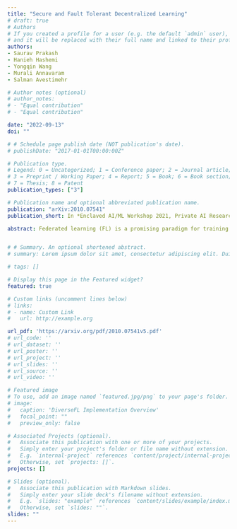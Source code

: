 ```yaml
---
title: "Secure and Fault Tolerant Decentralized Learning"
# draft: true
# Authors
# If you created a profile for a user (e.g. the default `admin` user), write the username (folder name) here 
# and it will be replaced with their full name and linked to their profile.
authors:
- Saurav Prakash
- Hanieh Hashemi
- Yongqin Wang 
- Murali Annavaram
- Salman Avestimehr

# Author notes (optional)
# author_notes:
# - "Equal contribution"
# - "Equal contribution"

date: "2022-09-13"
doi: ""

# # Schedule page publish date (NOT publication's date).
# publishDate: "2017-01-01T00:00:00Z"

# Publication type.
# Legend: 0 = Uncategorized; 1 = Conference paper; 2 = Journal article;
# 3 = Preprint / Working Paper; 4 = Report; 5 = Book; 6 = Book section;
# 7 = Thesis; 8 = Patent
publication_types: ["3"]

# Publication name and optional abbreviated publication name.
publication: "arXiv:2010.07541"
publication_short: In *Enclaved AI/ML Workshop 2021, Private AI Research Institute*

abstract: Federated learning (FL) is a promising paradigm for training a global model over data distributed across multiple data owners without centralizing clients' raw data. However, sharing of local model updates can also reveal information of clients' local datasets. Trusted execution environments (TEEs) within the FL server have been recently deployed by companies like Meta for secure aggregation. However, secure aggregation can suffer from error-prone local updates sent by clients that become faulty during training due to underlying device malfunctions. Also, data heterogeneity across clients makes fault mitigation challenging, as even updates from normal clients are dissimilar. Thus, most of the prior fault tolerant methods, which treat any local update differing from the majority of other updates as faulty, perform poorly. We propose DiverseFL to make model aggregation secure as well as robust to faults. In DiverseFL, any client whose local model update diverges from its associated guiding update is tagged as being faulty. To implement our novel per-client criteria for fault mitigation, DiverseFL creates a TEE-based secure enclave within the FL server, which in addition to performing secure aggregation for carrying out the global model update step, securely receives a small representative sample of local data from each client only once before training, and computes guiding updates for each participating client during training. Thus, DiverseFL provides security against privacy leakage as well as robustness against faulty clients. In experiments, DiverseFL consistently achieves significant improvements in absolute test accuracy over prior fault mitigation benchmarks. DiverseFL also performs closely to OracleSGD, where server combines updates only from the normal clients. We also analyze the convergence rate of DiverseFL under non-IID data and standard convexity assumptions.


# # Summary. An optional shortened abstract.
# summary: Lorem ipsum dolor sit amet, consectetur adipiscing elit. Duis posuere tellus ac convallis placerat. Proin tincidunt magna sed ex sollicitudin condimentum.

# tags: []

# Display this page in the Featured widget?
featured: true

# Custom links (uncomment lines below)
# links:
# - name: Custom Link
#   url: http://example.org

url_pdf: 'https://arxiv.org/pdf/2010.07541v5.pdf'
# url_code: ''
# url_dataset: ''
# url_poster: ''
# url_project: ''
# url_slides: ''
# url_source: ''
# url_video: ''

# Featured image
# To use, add an image named `featured.jpg/png` to your page's folder. 
# image:
#   caption: 'DiverseFL Implementation Overview'
#   focal_point: ""
#   preview_only: false

# Associated Projects (optional).
#   Associate this publication with one or more of your projects.
#   Simply enter your project's folder or file name without extension.
#   E.g. `internal-project` references `content/project/internal-project/index.md`.
#   Otherwise, set `projects: []`.
projects: []

# Slides (optional).
#   Associate this publication with Markdown slides.
#   Simply enter your slide deck's filename without extension.
#   E.g. `slides: "example"` references `content/slides/example/index.md`.
#   Otherwise, set `slides: ""`.
slides: ""
---
```



<!-- {{% callout note %}}
Click the *Cite* button above to demo the feature to enable visitors to import publication metadata into their reference management software.
{{% /callout %}}

{{% callout note %}}
Create your slides in Markdown - click the *Slides* button to check out the example.
{{% /callout %}}

Supplementary notes can be added here, including [code, math, and images](https://wowchemy.com/docs/writing-markdown-latex/). -->
